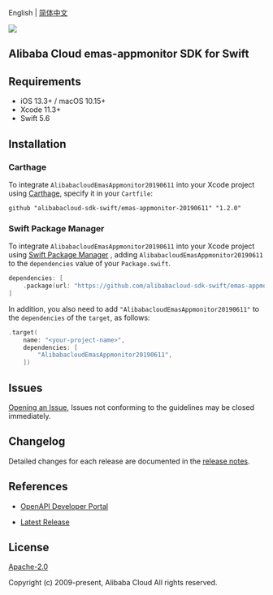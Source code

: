 English | [简体中文](README-CN.md)

![](https://aliyunsdk-pages.alicdn.com/icons/AlibabaCloud.svg)

## Alibaba Cloud emas-appmonitor SDK for Swift

## Requirements

- iOS 13.3+ / macOS 10.15+
- Xcode 11.3+
- Swift 5.6

## Installation

### Carthage

To integrate `AlibabacloudEmasAppmonitor20190611` into your Xcode project using [Carthage](https://github.com/Carthage/Carthage), specify it in your `Cartfile`:

```ogdl
github "alibabacloud-sdk-swift/emas-appmonitor-20190611" "1.2.0"
```

### Swift Package Manager

To integrate `AlibabacloudEmasAppmonitor20190611` into your Xcode project using [Swift Package Manager](https://swift.org/package-manager/) , adding `AlibabacloudEmasAppmonitor20190611` to the `dependencies` value of your `Package.swift`.

```swift
dependencies: [
    .package(url: "https://github.com/alibabacloud-sdk-swift/emas-appmonitor-20190611.git", from: "1.2.0")
]
```

In addition, you also need to add `"AlibabacloudEmasAppmonitor20190611"` to the `dependencies` of the `target`, as follows:

```swift
.target(
    name: "<your-project-name>",
    dependencies: [
        "AlibabacloudEmasAppmonitor20190611",
    ])
```

## Issues

[Opening an Issue](https://github.com/alibabacloud-sdk-swift/emas-appmonitor-20190611/issues/new), Issues not conforming to the guidelines may be closed immediately.

## Changelog

Detailed changes for each release are documented in the [release notes](./ChangeLog.txt).

## References

* [OpenAPI Developer Portal](https://next.api.alibabacloud.com/home)
- [Latest Release](https://github.com/alibabacloud-sdk-swift/emas-appmonitor-20190611)

## License

[Apache-2.0](http://www.apache.org/licenses/LICENSE-2.0)

Copyright (c) 2009-present, Alibaba Cloud All rights reserved.
